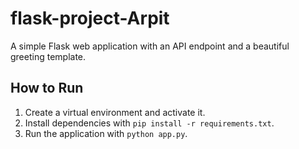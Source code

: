 # flask-project-Arpit

A simple Flask web application with an API endpoint and a beautiful greeting template.

## How to Run

1. Create a virtual environment and activate it.
2. Install dependencies with `pip install -r requirements.txt`.
3. Run the application with `python app.py`.
